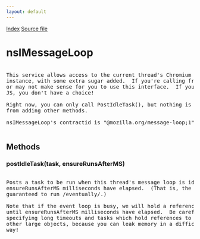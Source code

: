 ```yaml
---
layout: default
---
```

<div id='links'><a href="../index.html">Index</a>
<a href="http://dxr.mozilla.org/mozilla-central/source/xpcom/base/nsIMessageLoop.idl">Source file</a>
</div>

# nsIMessageLoop #
<pre>  
This service allows access to the current thread's Chromium MessageLoop  
instance, with some extra sugar added.  If you're calling from C++, it may  
or may not make sense for you to use this interface.  If you're calling from  
JS, you don't have a choice!  
  
Right now, you can only call PostIdleTask(), but nothing is stopping you  
from adding other methods.  
  
nsIMessageLoop's contractid is "@mozilla.org/message-loop;1".  
  
</pre>
## Methods ##

### postIdleTask(task, ensureRunsAfterMS) ###
<pre>  
Posts a task to be run when this thread's message loop is idle, or after  
ensureRunsAfterMS milliseconds have elapsed.  (That is, the task is  
guaranteed to run /eventually/.)  
  
Note that if the event loop is busy, we will hold a reference to the task  
until ensureRunsAfterMS milliseconds have elapsed.  Be careful when  
specifying long timeouts and tasks which hold references to windows or  
other large objects, because you can leak memory in a difficult-to-detect  
way!  
  
</pre>